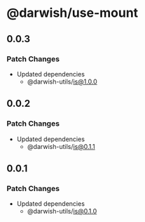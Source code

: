 # @darwish/use-mount

## 0.0.3

### Patch Changes

- Updated dependencies
  - @darwish-utils/is@1.0.0

## 0.0.2

### Patch Changes

- Updated dependencies
  - @darwish-utils/is@0.1.1

## 0.0.1

### Patch Changes

- Updated dependencies
  - @darwish-utils/is@0.1.0
